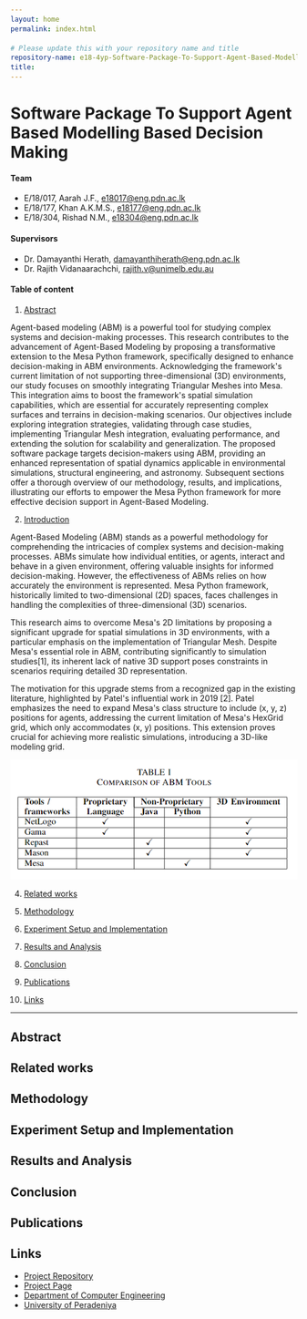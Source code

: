 ```yaml
---
layout: home
permalink: index.html

# Please update this with your repository name and title
repository-name: e18-4yp-Software-Package-To-Support-Agent-Based-Modelling-Based-Decision-Making
title:
---
```


[comment]: # "This is the standard layout for the project, but you can clean this and use your own template"

# Software Package To Support Agent Based Modelling Based Decision Making

#### Team

-  E/18/017, Aarah J.F., [e18017@eng.pdn.ac.lk](mailto:e18017@eng.pdn.ac.lk)
-  E/18/177, Khan A.K.M.S., [e18177@eng.pdn.ac.lk](mailto:e18177@eng.pdn.ac.lk)
-  E/18/304, Rishad N.M., [e18304@eng.pdn.ac.lk](mailto:e18304@eng.pdn.ac.lk)

#### Supervisors

- Dr. Damayanthi Herath, [damayanthiherath@eng.pdn.ac.lk](mailto:damayanthiherath@eng.pdn.ac.lk)
- Dr. Rajith Vidanaarachchi, [rajith.v@unimelb.edu.au](mailto:rajith.v@unimelb.edu.au)

#### Table of content

1. [Abstract](#abstract)

Agent-based modeling (ABM) is a powerful tool for studying complex systems and decision-making processes. This research contributes to the advancement of Agent-Based Modeling by proposing a transformative extension to the Mesa Python framework, specifically designed to enhance decision-making in ABM environments. Acknowledging the framework's current limitation of not supporting three-dimensional (3D) environments, our study focuses on smoothly integrating Triangular Meshes into Mesa. This integration aims to boost the framework's spatial simulation capabilities, which are essential for accurately representing complex surfaces and terrains in decision-making scenarios. Our objectives include exploring integration strategies, validating through case studies, implementing Triangular Mesh integration, evaluating performance, and extending the solution for scalability and generalization. The proposed software package targets decision-makers using ABM, providing an enhanced representation of spatial dynamics applicable in environmental simulations, structural engineering, and astronomy. Subsequent sections offer a thorough overview of our methodology, results, and implications, illustrating our efforts to empower the Mesa Python framework for more effective decision support in Agent-Based Modeling.

2. [Introduction](#introduction)

Agent-Based Modeling (ABM) stands as a powerful methodology for comprehending the intricacies of complex systems and decision-making processes. ABMs simulate how individual entities, or agents, interact and behave in a given environment, offering valuable insights for informed decision-making. However, the effectiveness of ABMs relies on how accurately the environment is represented. Mesa Python framework, historically limited to two-dimensional (2D) spaces, faces challenges in handling the complexities of three-dimensional (3D) scenarios.

This research aims to overcome Mesa's 2D limitations by proposing a significant upgrade for spatial simulations in 3D environments, with a particular emphasis on the implementation of Triangular Mesh. Despite Mesa's essential role in ABM, contributing significantly to simulation studies[1], its inherent lack of native 3D support poses constraints in scenarios requiring detailed 3D representation.

The motivation for this upgrade stems from a recognized gap in the existing literature, highlighted by Patel's influential work in 2019 [2]. Patel emphasizes the need to expand Mesa's class structure to include (x, y, z) positions for agents, addressing the current limitation of Mesa's HexGrid grid, which only accommodates (x, y) positions. This extension proves crucial for achieving more realistic simulations, introducing a 3D-like modeling grid.

<p><img src="images/table1.png" width="700" /></p>

4. [Related works](#related-works)

   


5. [Methodology](#methodology)
6. [Experiment Setup and Implementation](#experiment-setup-and-implementation)
7. [Results and Analysis](#results-and-analysis)
8. [Conclusion](#conclusion)
9. [Publications](#publications)
10. [Links](#links)

---

<!-- 
DELETE THIS SAMPLE before publishing to GitHub Pages !!!
This is a sample image, to show how to add images to your page. To learn more options, please refer [this](https://projects.ce.pdn.ac.lk/docs/faq/how-to-add-an-image/)
![Sample Image](./images/sample.png) 
-->


## Abstract

## Related works

## Methodology

## Experiment Setup and Implementation

## Results and Analysis

## Conclusion

## Publications
[//]: # "Note: Uncomment each once you uploaded the files to the repository"

<!-- 1. [Semester 7 report](./) -->
<!-- 2. [Semester 7 slides](./) -->
<!-- 3. [Semester 8 report](./) -->
<!-- 4. [Semester 8 slides](./) -->
<!-- 5. Author 1, Author 2 and Author 3 "Research paper title" (2021). [PDF](./). -->

## Links

[//]: # ( NOTE: EDIT THIS LINKS WITH YOUR REPO DETAILS )

- [Project Repository](https://github.com/cepdnaclk/repository-name)
- [Project Page](https://cepdnaclk.github.io/repository-name)
- [Department of Computer Engineering](http://www.ce.pdn.ac.lk/)
- [University of Peradeniya](https://eng.pdn.ac.lk/)

[//]: # "Please refer this to learn more about Markdown syntax"
[//]: # "https://github.com/adam-p/markdown-here/wiki/Markdown-Cheatsheet"
